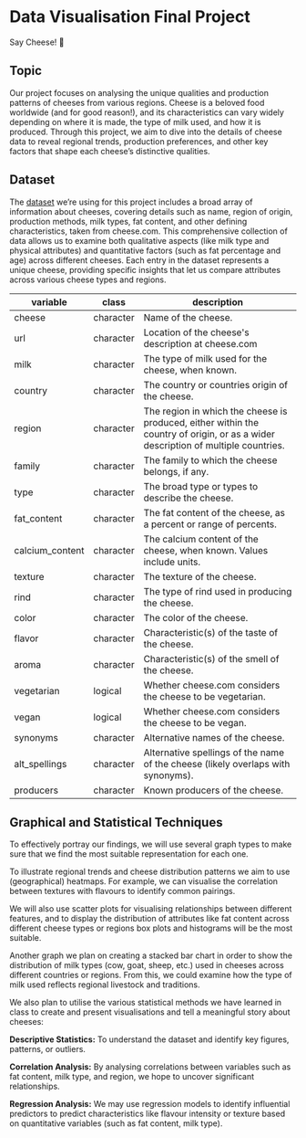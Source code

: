 # Data Visualisation Final Project
Say Cheese! 🧀
## Topic
Our project focuses on analysing the unique qualities and production patterns of cheeses from various regions. Cheese is a beloved food worldwide (and for good reason!), and its characteristics can vary widely depending on where it is made, the type of milk used, and how it is produced. Through this project, we aim to dive into the details of cheese data to reveal regional trends, production preferences, and other key factors that shape each cheese’s distinctive qualities.
## Dataset
The [dataset]([https://link-url-here.org](https://github.com/rfordatascience/tidytuesday/blob/master/data/2024/2024-06-04/readme.md)) we’re using for this project includes a broad array of information about cheeses, covering details such as name, region of origin, production methods, milk types, fat content, and other defining characteristics, taken from cheese.com. This comprehensive collection of data allows us to examine both qualitative aspects (like milk type and physical attributes) and quantitative factors (such as fat percentage and age) across different cheeses. Each entry in the dataset represents a unique cheese, providing specific insights that let us compare attributes across various cheese types and regions.

| variable | class | description |
| --- | --- | --- |
| cheese | character | Name of the cheese. |
| url | character | Location of the cheese's description at cheese.com |
| milk | character | The type of milk used for the cheese, when known. |
| country | character | The country or countries origin of the cheese. |
| region | character | The region in which the cheese is produced, either within the country of origin, or as a wider description of multiple countries. |
| family | character | The family to which the cheese belongs, if any. |
| type | character | The broad type or types to describe the cheese. |
| fat_content | character | The fat content of the cheese, as a percent or range of percents. |
| calcium_content | character | The calcium content of the cheese, when known. Values include units. |
| texture | character | The texture of the cheese. |
| rind | character | The type of rind used in producing the cheese. |
| color | character | The color of the cheese. |
| flavor | character | Characteristic(s) of the taste of the cheese. |
| aroma | character | Characteristic(s) of the smell of the cheese. |
| vegetarian | logical | Whether cheese.com considers the cheese to be vegetarian. |
| vegan | logical | Whether cheese.com considers the cheese to be vegan. |
| synonyms | character | Alternative names of the cheese. |
| alt_spellings | character | Alternative spellings of the name of the cheese (likely overlaps with synonyms). |
| producers | character | Known producers of the cheese. |

## Graphical and Statistical Techniques
To effectively portray our findings, we will use several graph types to make sure that we find the most suitable representation for each one.

To illustrate regional trends and cheese distribution patterns we aim to use (geographical) heatmaps. For example, we can visualise the correlation between textures with flavours to identify common pairings.

We will also use scatter plots for visualising relationships between different features, and to display the distribution of attributes like fat content across different cheese types or regions box plots and histograms will be the most suitable. 

Another graph we plan on creating a stacked bar chart in order to show the distribution of milk types (cow, goat, sheep, etc.) used in cheeses across different countries or regions. From this, we could examine how the type of milk used reflects regional livestock and traditions.

We also plan to utilise the various statistical methods we have learned in class to create and present visualisations and tell a meaningful story about cheeses:

**Descriptive Statistics:**
To understand the dataset and identify key figures, patterns, or outliers.

**Correlation Analysis:**
By analysing correlations between variables such as fat content, milk type, and region, we hope to uncover significant relationships.

**Regression Analysis:** 
We may use regression models to identify influential predictors to predict characteristics like flavour intensity or texture based on quantitative variables (such as fat content, milk type).





